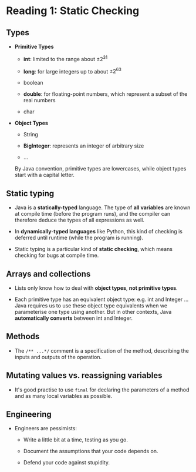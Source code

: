 # Reading 1: Static Checking


## Types

* **Primitive Types**

    * **int**: limited to the range about $\pm 2^{31}$

    * **long**: for large integers up to about $\pm 2^{63}$

    * boolean

    * **double**: for floating-point numbers, which represent a subset of the real numbers

    * char

* **Object Types**

    * String

    * **BigInteger**: represents an integer of arbitrary size

    * ...

    By Java convention, primitive types are lowercases, while object types start with a capital letter.


## Static typing

* Java is a **statically-typed** language. The type of **all variables** are known at compile time (before the program runs), and the compiler can therefore deduce the types of all expressions as well.

* In **dynamically-typed languages** like Python, this kind of checking is deferred until runtime (while the program is running).

* Static typing is a particular kind of **static checking**, which means checking for bugs at compile time.


## Arrays and collections

* Lists only know how to deal with **object types**, **not primitive types**.

* Each primitive type has an equivalent object type: e.g. int and Integer ... Java requires us to use these object type equivalents when we parameterise one type using another. But in other contexts, Java **automatically converts** between int and Integer.


## Methods

* The ``/** ...*/`` comment is a specification of the method, describing the inputs and outputs of the operation.


## Mutating values vs. reassigning variables

* It's good practise to use ``final`` for declaring the parameters of a method and as many local variables as possible.


## Engineering

* Engineers are pessimists:

    * Write a little bit at a time, testing as you go.

    * Document the assumptions that your code depends on.

    * Defend your code against stupidity.

